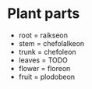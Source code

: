 # Plant parts
- root = raikseon
- stem = chefolalkeon
- trunk = chefoleon
- leaves = TODO
- flower = floreon
- fruit = plodobeon

